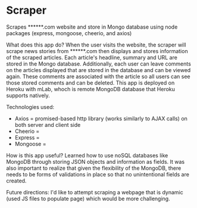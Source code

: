 # Scraper
Scrapes ******.com website and store in Mongo database using node packages (express, mongoose, cheerio, and axios)

What does this app do? 
When the user visits the website, the scraper will scrape news stories from ******.com then displays and stores information of the scraped articles. Each article's headline, summary and URL are stored in the Mongo database. Additionally, each user can leave comments on the articles displayed that are stored in the database and can be viewed again. These comments are associated with the article so all users can see those stored comments and can be deleted.
This app is deployed on Heroku with mLab, whoch is remote MongoDB database that Heroku supports natively.

Technologies used:
* Axios = promised-based http library (works similarly to AJAX calls) on both server and client side
* Cheerio = 
* Express = 
* Mongoose = 

How is this app useful? 
Learned how to use noSQL databases like MongoDB through storing JSON objects and information as fields. It was also important to realize that given the flexibility of the MongoDB, there needs to be forms of validations in place so that no unintentional fields are created.

Future directions: 
I'd like to attempt scraping a webpage that is dynamic (used JS files to populate page) which would be more challenging. 
